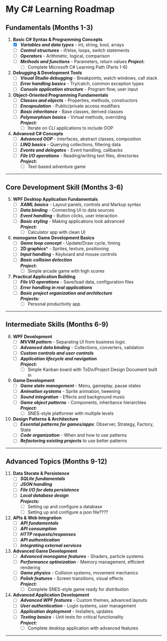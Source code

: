 # My C# Learning Roadmap

## Fundamentals (Months 1-3)
1. **Basic C# Syntax & Programming Concepts**
	- [x] ***Variables and data types*** - int, string, bool, arrays
	- [ ] ***Control structures*** - if/else, loops, switch statements
	- [ ] ***Operators*** - Arithmetic, logical, comparison
	- [ ] ***Methods and functions*** - Parameters, return values
***Project:***
		- [ ] Complete Microsoft C# Learning Path (Parts 1-6)
2. **Debugging & Development Tools**
	- [ ] ***Visual Studio debugging*** - Breakpoints, watch windows, call stack
	- [ ] ***Error handling basics*** - Try/catch, common exception types
	- [ ] ***Console application structure*** - Program flow, user input
3. **Object-Oriented Programming Fundamentals**
	- [ ] ***Classes and objects*** - Properties, methods, constructors
	- [ ] ***Encapsulation*** - Public/private access modifiers
	- [ ] ***Basic inheritance*** - Base classes, derived classes
	- [ ] ***Polymorphism basics*** - Virtual methods, overriding<br>
	***Project:***
  		- [ ] Iterate on CLI applications to include OOP
4. **Advanced C# Concepts**
	- [ ] ***Advanced OOP*** - Interfaces, abstract classes, composition
	- [ ] ***LINQ basics*** - Querying collections, filtering data
	- [ ] ***Events and delegates*** - Event handling, callbacks
	- [ ] ***File I/O operations*** - Reading/writing text files, directories<br>
	***Project:***
		- [ ] Text-based adventure game
---
## Core Development Skill (Months 3-6)
5. **WPF Desktop Application Fundamentals**
	- [ ] ***XAML basics*** - Layout panels, controls and Markup syntax
	- [ ] ***Data binding*** - Connecting UI to data sources
	- [ ] ***Event handling*** - Button clicks, user interaction
	- [ ] ***Basic styling*** - Making applications look advanced<br>
   	***Project:***
     	- [ ] Calculator app with clean UI
6. **monogame Game Development Basics**
	- [ ] ***Game loop concept*** - Update/Draw cycle, timing
	- [ ] **2D graphics*** - Sprites, texture, positioning
	- [ ] ***Input handling*** - Keyboard and mouse controls
	- [ ] ***Basic collision detection***<br>
	***Project:***
  		- [ ] Simple arcade game with high scores
7. **Practical Application Building**
	- [ ] ***File I/O operations*** - Save/load data, configuration files
	- [ ] ***Error handling in real applications***
	- [ ] ***Basic project organization and architecture***<br>
	***Projects:***
		- [ ] Personal productivity app
---
## Intermediate Skills (Months 6-9)
8. **WPF Development**
    - [ ] ***MVVM pattern*** - Separating UI from business logic
    - [ ] ***Advanced data binding*** - Collections, converters, validation
    - [ ] ***Custom controls and user controls***
    - [ ] ***Application lifecycle and navigation***<br>
   	***Project:***
     	- [ ] Simple Kanban board with ToDo/Project Design Document built in
9. **Game Development**
    - [ ] ***Game state management*** - Menu, gameplay, pause states
    - [ ] ***Animation systems*** - Sprite animation, tweening
    - [ ] ***Sound integration*** - Effects and background music
    - [ ] ***Game object patterns*** - Components, inheritance hierarchies<br>
***Project:***
		- [ ] SNES-style platformer with multiple levels
11. **Design Patterns & Architecture**
	- [ ] ***Essential patterns for games/apps***: Observer, Strategy, Factory, State
	- [ ] ***Code organization*** - When and how to use patterns
	- [ ] ***Refactoring existing projects*** to use better patterns
---
## Advanced Topics (Months 9-12)
11. **Data Storate & Persistence**
    - [ ] ***SQLite fundamentals***
	- [ ] ***JSON handling***
	- [ ] ***File I/O for data persistence***
 	- [ ] ***Local database design***<br>
	***Projects:***
   		- [ ] Setting up and configure a database
     	- [ ] Setting up and configure a json file????
12. **APIs & Web Integration**
    - [ ] ***API fundamentals***
    - [ ] ***API consumption***
    - [ ] ***HTTP requests/responses***
    - [ ] ***API authentication***
    - [ ] ***Integrating external services***
13. **Advanced Game Development**
    - [ ] ***Advanced monogame features*** - Shaders, particle systems
    - [ ] ***Performance optimization*** - Memory management, efficient rendering
    - [ ] ***Game physics*** - Collision systems, movement mechanics
    - [ ] ***Polish features*** - Screen transitions, visual effects<br>
	***Project:***
		- [ ] Complete SNES-style game ready for distribution
14. **Advanced Application Development**
	- [ ] ***Advanced WPF features*** - Custom themes, advanced layouts
	- [ ] ***User authentication*** - Login systems, user management
	- [ ] ***Application deployment*** - Installers, updates
	- [ ] ***Testing basics*** - Unit tests for critical functionality<br>
	***Project:***
  		- [ ] Complete desktop application with advanced features
---
